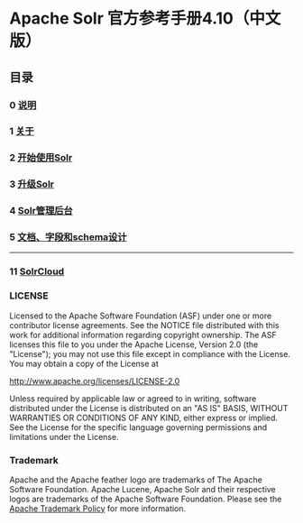 # Apache Solr 官方参考手册4.10（中文版） #

## 目录 ##

### 0 [说明](solr-ref-guide-zh/0-apache-solr-reference-guide.md) ###
### 1 [关于](solr-ref-guide-zh/1-about-this-guide.md) ###
### 2 [开始使用Solr](solr-ref-guide-zh/2.0-getting-started.md) ###
### 3 [升级Solr](solr-ref-guide-zh/3.0-upgrading-solr.md) ###
### 4 [Solr管理后台](solr-ref-guide-zh/4.0-using-the-solr-administration-user-interface.md) ####
### 5 [文档、字段和schema设计](solr-ref-guide-zh/5.0-documents-fields-schema-design.md) ###

----------

### 11 [SolrCloud](solr-ref-guide-zh/11.0-solrcloud.md) ###

### LICENSE
Licensed to the Apache Software Foundation (ASF) under one or more contributor license agreements.  See the NOTICE file distributed with this work for additional information regarding copyright ownership.  The ASF licenses this file to you under the Apache License, Version 2.0 (the "License"); you may not use this file except in compliance with the License.  You may obtain a copy of the License at

http://www.apache.org/licenses/LICENSE-2.0

Unless required by applicable law or agreed to in writing, software distributed under the License is distributed on an "AS IS" BASIS, WITHOUT WARRANTIES OR CONDITIONS OF ANY KIND, either express or implied.  See the License for the specific language governing permissions and limitations under the License.

### Trademark
Apache and the Apache feather logo are trademarks of The Apache Software Foundation. Apache Lucene, Apache Solr and their respective logos are trademarks of the Apache Software Foundation. Please see the [Apache Trademark Policy](http://www.apache.org/foundation/marks/) for more information.
